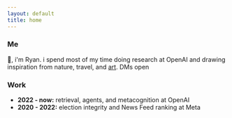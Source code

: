 ```yaml
---
layout: default
title: home
---
```


### Me

👋, i'm Ryan. i spend most of my time doing research at OpenAI and drawing inspiration from nature, travel, and [art](/muses). DMs open

### Work

- **2022 - now:** retrieval, agents, and metacognition at OpenAI
- **2020 - 2022:** election integrity and News Feed ranking at Meta

